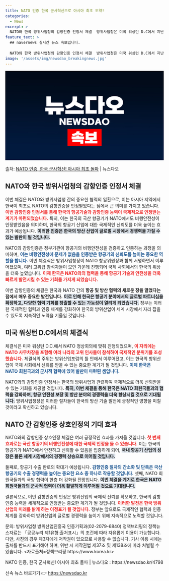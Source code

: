 ```yaml
---
title: NATO 인증 한국 군사혁신으로 아시아 최초 도약!
categories:
  - News
excerpt: >
  NATO와 한국 방위사업청의 감항인증 인정서 체결  방위사업청은 미국 워싱턴 D.C에서 지난 9일(현지시각)…
feature_text: >
  ## navernews 실시간 뉴스 속보입니다.

  NATO와 한국 방위사업청의 감항인증 인정서 체결  방위사업청은 미국 워싱턴 D.C에서 지난 9일(현지시각)…
image: '/assets/img/newsdao_breakingnews.jpg'
---
```


![뉴스다오 속보](/assets/img/newsdao_breakingnews.jpg)

<p>출처: <a href="https://newsdao.kr/4798" rel="dofollow">NATO 인증, 한국 군사혁신! 아시아 최초 돌파</a> | 뉴스다오</p>

<h2 data-ke-size="size26">NATO와 한국 방위사업청의 감항인증 인정서 체결</h2>

<p data-ke-size="size16"></p>
이번 체결은 NATO와 방위사업청 간의 중요한 협력의 일환으로, 이는 아시아 지역에서 한국이 최초로 NATO의 감항인증을 인정받았다는 점에서 큰 의미를 가지고 있습니다. <b><span style="color: #ee2323;">이번 감항인증 인정서를 통해 한국의 항공기술과 감항인증 능력이 국제적으로 인정받는 계기가 마련되었습니다.</span></b> 특히, 이는 한국의 국산 항공기가 NATO에서도 비행안전성이 인정받았음을 의미하며, 한국의 항공기 산업에 대한 국제적인 신뢰도를 더욱 높이는 효과가 예상됩니다. <b><span style="background-color: #21538527;">이러한 인증은 한국의 방산 산업이 글로벌 시장에서 경쟁력을 가질 수 있는 발판이 될 것입니다.</span></b> 

<p data-ke-size="size16"></p>
NATO의 감항인증은 정부기관이 항공기의 비행안전성을 검증하고 인증하는 과정을 의미하며, <b><span style="color: #1a5490;">이는 비행안전성에 문제가 없음을 인증받은 항공기의 신뢰도를 높이는 중요한 역할을 합니다.</span></b> 이번 체결식은 방위사업청장이 NATO 항공위원장과 함께 서명하면서 이루어졌으며, 여러 고위급 참석자들이 모인 가운데 진행되어 국제 사회에서의 한국의 위상을 더욱 높였습니다. <b><span style="color: #ee2323;">이제 한국은 NATO와의 협력을 통해 항공기 기술과 안전성을 더욱 빠르게 발전시킬 수 있는 기회를 가지게 되었습니다.</span></b>

<p data-ke-size="size16"></p>
이번 감항인증의 체결은 한국과 NATO 간의 <b>항공 및 방산 협력의 새로운 장을 열었다는 점에서 매우 중요한 발전입니다.</b> <b><span style="background-color: #21538527;">이로 인해 한국은 항공기 분야에서의 글로벌 파트너십을 확장하고, 다양한 협력 기회를 창출할 수 있는 가능성이 열리게 되었습니다.</span></b> 정부는 이러한 국제적인 협력과 인증 체계를 강화하여 한국의 방위산업이 세계 시장에서 자리 잡을 수 있도록 지속적인 노력을 기울일 것입니다. 

<h2 data-ke-size="size26">미국 워싱턴 D.C에서의 체결식</h2>

<p data-ke-size="size16"></p>
체결식은 미국 워싱턴 D.C.에서 NATO 정상회의에 맞춰 진행되었으며, <b><span style="color: #ee2323;">이 자리에는 NATO 사무차장을 포함해 여러 나라의 고위 인사들이 참석하여 국제적인 분위기를 조성했습니다.</span></b> 체결식의 주위는 방위산업포럼의 틀 안에서 이루어졌고, 이는 한국의 방위산업이 국제 사회에서 신뢰를 받을 수 있는 중요한 계기가 될 것입니다. <b><span style="color: #1a5490;">이제 한국은 NATO 회원국과의 군사적 협력에 있어 발판이 마련된 셈입니다.</span></b>

<p data-ke-size="size16"></p>
NATO와의 감항인증 인정서는 한국의 방위사업과 관련하여 국제적으로 더욱 신뢰받을 수 있는 기회를 제공할 것입니다. <b><span style="background-color: #21538527;">특히, 이번 체결을 통해 한국은 NATO 회원국들과의 협력을 강화하며, 항공 안전성 보장 및 방산 분야의 경쟁력을 더욱 향상시킬 것으로 기대됩니다.</span></b> 방위사업청장은 이러한 절차들이 한국의 방산 기술 발전에 긍정적인 영향을 미칠 것이라고 확신하고 있습니다.

<h2 data-ke-size="size26">NATO 간 감항인증 상호인정의 기대 효과</h2>

<p data-ke-size="size16"></p>
NATO와의 감항인증 상호인정 체결은 여러 긍정적인 효과를 가져올 것입니다. <b><span style="color: #ee2323;">첫 번째 효과로는 국산 항공기의 비행안전성에 대한 국제적 인정을 들 수 있습니다.</span></b> 이는 한국의 항공기가 NATO에서 안전하고 신뢰할 수 있음을 입증하게 되어, <b><span style="background-color: #21538527;">국내 항공기 산업의 성장은 물론 세계 시장에서의 경쟁력 상승으로 이어질 것입니다.</span></b>

<p data-ke-size="size16"></p>
둘째로, 항공기 수출 판로의 확대가 예상됩니다. <b><span style="color: #1a5490;">감항인증 절차의 간소화 및 단축은 국산 항공기의 수출 경쟁력을 높이는 중요한 요소 중 하나로 작용할 것입니다.</span></b> 셋째, NATO 회원국들과의 국방 협력이 한층 더 강화될 전망입니다. <b><span style="background-color: #21538527;">이번 체결을 계기로 한국은 NATO 회원국들과의 군사적 협력이 더욱 활발하게 이루어질 것으로 기대됩니다.</span></b>

<p data-ke-size="size16"></p>
결론적으로, 이번 감항인증의 인정은 방위산업의 국제적 신뢰를 확보하고, 한국의 감항인증 능력을 세계적으로 인정받는 중요한 계기가 될 것입니다. <b><span style="color: #ee2323;">이러한 발전은 한국 방위산업의 미래를 밝게 하는 이정표가 될 것입니다.</span></b> 정부는 앞으로도 국제적인 협력과 인증 체계를 강화하여 방위산업의 글로벌 경쟁력을 높이기 위해 지속적으로 노력할 것입니다.

<p data-ke-size="size16"></p>
문의: 방위사업청 방위산업진흥국 인증기획과(02-2079-6840) 정책브리핑의 정책뉴스자료는 「공공누리 제1유형:출처표시」의 조건에 따라 자유롭게 이용이 가능합니다. 다만, 사진의 경우 제3자에게 저작권이 있으므로 사용할 수 없습니다. 기사 이용 시에는 출처를 반드시 표기해야 하며, 위반 시 저작권법 제37조 및 제138조에 따라 처벌될 수 있습니다. <자료출처=정책브리핑 https://www.korea.kr>

<p data-ke-size="size16"></p>
NATO 인증, 한국 군사혁신! 아시아 최초 돌파 | 뉴스다오 : https://newsdao.kr/4798 

신속 뉴스 바로가기 👉 <a href="https://newsdao.kr" rel="dofollow">https://newsdao.kr</a>



